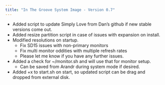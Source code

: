 ```yaml
---
title: "In The Groove System Image - Version 0.7"
---
```


- Added script to update Simply Love from Dan’s github if new stable versions come out.
- Added resize partition script in case of issues with expansion on install.
- Modified resolutions on startup.
    - Fix SD15 issues with non-primary monitors
    - Fix multi monitor oddities with multiple refresh rates
    - Please let me know if you have any further issues.
- Added a check for ~/monitor.sh and will use that for monitor setup.
    - Can be saved from Arandr during system mode if desired.
- Added +x to start.sh on start, so updated script can be drag and dropped from external disk.
